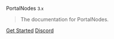 <span>PortalNodes <small>3.x</small></span>

> The documentation for PortalNodes.

[Get Started](/README.md)
[Discord](https://discord.com/invite/qttGR4Z5Pk)